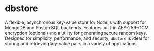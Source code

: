 # dbstore
A flexible, asynchronous key-value store for Node.js with support for MongoDB and PostgreSQL backends. Features built-in AES-256-GCM encryption (optional) and a utility for generating secure random keys. Designed for simplicity, performance, and security, `dbstore` is ideal for storing and retrieving key-value pairs in a variety of applications.
